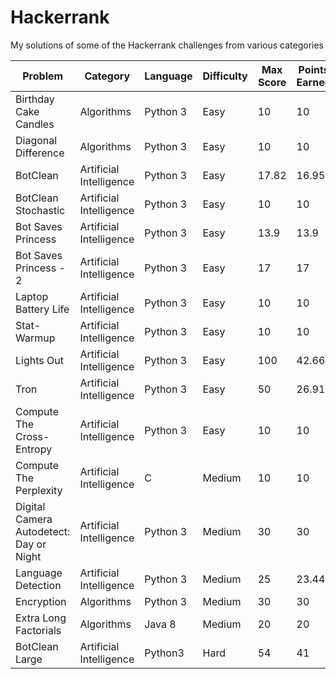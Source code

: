 # Hackerrank

My solutions of some of the Hackerrank challenges from various categories

| Problem | Category | Language|Difficulty |Max Score | Points Earned | 
|---------|------------|---------|-------|---------------|------------|
| Birthday Cake Candles | Algorithms | Python 3| Easy | 10 | 10 |
| Diagonal Difference | Algorithms | Python 3| Easy | 10 | 10 |
| BotClean | Artificial Intelligence |Python 3| Easy | 17.82 | 16.95 |
|  BotClean Stochastic| Artificial Intelligence | Python 3| Easy |  10 |  10   |
| Bot Saves Princess | Artificial Intelligence | Python 3| Easy |13.9 |  13.9 |
|  Bot Saves Princess - 2 | Artificial Intelligence | Python 3| Easy |17 |  17 | 
|  Laptop Battery Life | Artificial Intelligence | Python 3| Easy |10  | 10  |
| Stat-Warmup | Artificial Intelligence | Python 3| Easy |10 | 10 |
|  Lights Out | Artificial Intelligence | Python 3 | Easy | 100  | 42.66  |
| Tron | Artificial Intelligence | Python 3 | Easy | 50 | 26.91 |
| Compute The Cross-Entropy | Artificial Intelligence | Python 3 |Easy | 10 | 10 |
| Compute The Perplexity | Artificial Intelligence | C | Medium| 10 | 10 |
| Digital Camera Autodetect: Day or Night | Artificial Intelligence | Python 3| Medium |  30  | 30  |
| Language Detection| Artificial Intelligence | Python 3 | Medium| 25 | 23.44 |
| Encryption | Algorithms | Python 3 | Medium | 30 | 30 |
| Extra Long Factorials | Algorithms | Java 8 | Medium | 20 | 20|
| BotClean Large | Artificial Intelligence | Python3 | Hard | 54 | 41 |
